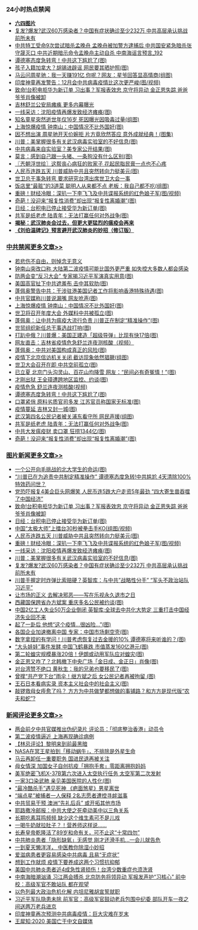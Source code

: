 <div class="catlist">
<h3>24小时热点禁闻</h3>
<ul>
<li><b><a href="64photo" target="_blank">六四图片</a></b></li>
<li><a href="https://github.com/fqnews/bnews/blob/master/topimagenews/20200518/1330185.md">复发?爆发?武汉60万感染者？中国有症状确诊至少232万 中共高层承认挑战前所未有</a></li>
<li><a href="https://github.com/fqnews/bnews/blob/master/comments/20200518/1330243.md">中共特工受命9次尝试暗杀孟晚舟 孟晚舟被加警方逮捕后 中共国安紧急暗杀张守晟灭口 中共近期暗示命令孟晚舟主动自杀 中南海谣言预言_192</a></li>
<li><a href="https://github.com/fqnews/bnews/blob/master/cbnews/20200518/1330380.md">谭德塞态度急转弯！中共这下尴尬了(图)</a></li>
<li><a href="https://github.com/fqnews/bnews/blob/master/cbnews/20200518/1330211.md">孩子入籍加拿大？胡锡进辟谣 网民要其晒护照(图)</a></li>
<li><a href="https://github.com/fqnews/bnews/blob/master/yule/20200518/1330288.md">马云问周星驰：我一天赚191亿 你呢？网友：星爷回答显高情商(组图)</a></li>
<li><a href="https://github.com/fqnews/bnews/blob/master/cnnews/20200518/1330415.md">印度神童再发警告：12月会中共病毒疫情比这次更严峻(图/视频)</a></li>
<li><a href="https://github.com/fqnews/bnews/blob/master/topimagenews/20200518/1330475.md">致命!台积电拒华为新订单 习出事？军报表效忠 京守将异动 金正恩失踪 爸爸爷爷肖像被卸</a></li>
<li><a href="https://github.com/fqnews/bnews/blob/master/cbnews/20200518/1330314.md">吉林舒兰公安局瘫痪 更多内幕曝光</a></li>
<li><a href="https://github.com/fqnews/bnews/blob/master/topimagenews/20200518/1330284.md">一线采访：沈阳疫情再爆发致经济瘫痪(图)</a></li>
<li><a href="https://github.com/fqnews/bnews/blob/master/yule/20200518/1330224.md">知名童星突然逝世年仅16岁 死因曝光因吸毒过量(组图)</a></li>
<li><a href="https://github.com/fqnews/bnews/blob/master/cbnews/20200518/1330449.md">上海惊爆疫情 钟南山：中国情况不比外国好(图)</a></li>
<li><a href="https://github.com/fqnews/bnews/blob/master/yule/20200518/1330207.md">因不想出演 周星驰开天价婉拒 片方竟欣然答应 意外成就经典！(图集)</a></li>
<li><a href="https://github.com/fqnews/bnews/blob/master/topimagenews/20200518/1330283.md">川普：美掌握很多有关武汉病毒实验室的不好信息(图)</a></li>
<li><a href="https://github.com/fqnews/bnews/blob/master/cnnews/20200518/1330428.md">中共病毒来自实验室？美专家公开结果(图)</a></li>
<li><a href="https://github.com/fqnews/bnews/blob/master/comments/20200518/1330294.md">莫言：感到自己跟一头猪、一条狗没有什么区别(图)</a></li>
<li><a href="https://github.com/fqnews/bnews/blob/master/ssgc/20200518/1330232.md">〖兲朝浮世绘〗这帮丧心病狂的败家子 花起民脂民膏一点也不心疼</a></li>
<li><a href="https://github.com/fqnews/bnews/blob/master/topimagenews/20200518/1330377.md">人民币连跌五天 川普威胁中共且突然转向力挺美元(图)</a></li>
<li><a href="https://github.com/fqnews/bnews/blob/master/taiwannews/20200518/1330205.md">世卫总干事急转弯 要求研究台湾出席世卫大会一事</a></li>
<li><a href="https://github.com/fqnews/bnews/blob/master/lifebaike/20200518/1330419.md">饭店里“最脏”的3道菜 聪明人从来都不点 老板：我自己都不吃(组图)</a></li>
<li><a href="https://github.com/fqnews/bnews/blob/master/topimagenews/20200518/1330357.md">重磅！财经冷眼：深扒一下李飞飞及中共谍报系统的红色娘子军(图/视频)</a></li>
<li><a href="https://github.com/fqnews/bnews/blob/master/cbnews/20200518/1330358.md">奇葩！没迎来“报复性消费”却出现“报复性离婚潮”(图)</a></li>
<li><a href="https://github.com/fqnews/bnews/blob/master/topimagenews/20200518/1330411.md">日经：台积电已停止接受华为新订单(图)</a></li>
<li><a href="https://github.com/fqnews/bnews/blob/master/cbnews/20200518/1330360.md">共军是纸老虎 陆青年：无法打赢任何对外战争(图)</a></li>
<li><b><a href="https://github.com/fqnews/bnews/blob/master/comments/20200211/1275071.md" target="_blank">揭秘：武汉肺炎会过去，但更大更猛烈的瘟疫会再来</a></b></li>
<li><b><a href="https://github.com/fqnews/bnews/blob/master/comments/20200207/1272816.md" target="_blank">《刘伯温碑记》预言避开武汉肺炎的妙招（修订版）</a></b></li>
</ul>
</div>

<div class="catlist">
<h3><a href="https://github.com/fqnews/bnews/blob/master/cbnews/" target="_blank">中共禁闻</a><span><a href="https://github.com/fqnews/bnews/blob/master/cbnews/" target="_blank" rel="nofollow">更多文章>></a></span></h3>
<ul>
<li><a href="https://github.com/fqnews/bnews/blob/master/cbnews/20200518/1330572.md" target="_blank">若悲伤不自由，则悼念无意义</a></li>
<li><a href="https://github.com/fqnews/bnews/blob/master/cbnews/20200518/1330562.md" target="_blank">钟南山突改口称 大陆第二波疫情可能比国外更严重 如失控大多数人都会感染</a></li>
<li><a href="https://github.com/fqnews/bnews/blob/master/cbnews/20200518/1330489.md" target="_blank">防两会变“反习大会” 专家揭习近平军演真实用意(图)</a></li>
<li><a href="https://github.com/fqnews/bnews/blob/master/cbnews/20200518/1330461.md" target="_blank">美国高官扯下中共遮羞布 击中其软肋(图)</a></li>
<li><a href="https://github.com/fqnews/bnews/blob/master/cbnews/20200518/1330460.md" target="_blank">蓬佩奥警告中共：干涉驻港美国记者工作将影响香港特殊待遇(图)</a></li>
<li><a href="https://github.com/fqnews/bnews/blob/master/cbnews/20200518/1330450.md" target="_blank">中共官媒称川普说漏嘴 网友呛声(图)</a></li>
<li><a href="https://github.com/fqnews/bnews/blob/master/cbnews/20200518/1330449.md" target="_blank">上海惊爆疫情 钟南山：中国情况不比外国好(图)</a></li>
<li><a href="https://github.com/fqnews/bnews/blob/master/cbnews/20200518/1330445.md" target="_blank">世卫将召开年度大会 外媒料中共被孤立(图)</a></li>
<li><a href="https://github.com/fqnews/bnews/blob/master/cbnews/20200518/1330444.md" target="_blank">蓬佩奥：让中共为瘟疫大流行负责 川普正在制定“精准操作”(图)</a></li>
<li><a href="https://github.com/fqnews/bnews/blob/master/cbnews/20200518/1330438.md" target="_blank">世贸组织新任总干事选战打响(图)</a></li>
<li><a href="https://github.com/fqnews/bnews/blob/master/cbnews/20200518/1330437.md" target="_blank">打趴中俄？川普爆：美国正建造「超级导弹」比现有快17倍(图)</a></li>
<li><a href="https://github.com/fqnews/bnews/blob/master/cbnews/20200518/1330416.md" target="_blank">网友直击：吉林省疫情危急舒兰连夜测核酸（视频）</a></li>
<li><a href="https://github.com/fqnews/bnews/blob/master/cbnews/20200518/1330414.md" target="_blank">蓬佩奥：中共对美国构成真正的风险(图)</a></li>
<li><a href="https://github.com/fqnews/bnews/blob/master/cbnews/20200518/1330413.md" target="_blank">疫情下北京信访机关关闭 截访现象依然猖獗(组图)</a></li>
<li><a href="https://github.com/fqnews/bnews/blob/master/cbnews/20200518/1330398.md" target="_blank">世卫大会召开在即 中共空前孤立(图)</a></li>
<li><a href="https://github.com/fqnews/bnews/blob/master/cbnews/20200518/1330397.md" target="_blank">已立夏 北京门头沟灵山、百花山均降雪 网友：“民间必有奇冤情！”(图)</a></li>
<li><a href="https://github.com/fqnews/bnews/blob/master/cbnews/20200518/1330396.md" target="_blank">才刚出狱 王全璋遭跨地区监控、约谈(图)</a></li>
<li><a href="https://github.com/fqnews/bnews/blob/master/cbnews/20200518/1330388.md" target="_blank">疫情危急 舒兰连夜测核酸(视频)</a></li>
<li><a href="https://github.com/fqnews/bnews/blob/master/cbnews/20200518/1330380.md" target="_blank">谭德塞态度急转弯！中共这下尴尬了(图)</a></li>
<li><a href="https://github.com/fqnews/bnews/blob/master/cbnews/20200518/1330379.md" target="_blank">口罩紧俏 原料劣质官司多发 江苏官员称国家无标准(图)</a></li>
<li><a href="https://github.com/fqnews/bnews/blob/master/cbnews/20200518/1330378.md" target="_blank">疫情蔓延 吉林又封一城(图)</a></li>
<li><a href="https://github.com/fqnews/bnews/blob/master/cbnews/20200518/1330367.md" target="_blank">武汉第四名公民记者被关浦东看守所 网民声援(组图)</a></li>
<li><a href="https://github.com/fqnews/bnews/blob/master/cbnews/20200518/1330360.md" target="_blank">共军是纸老虎 陆青年：无法打赢任何对外战争(图)</a></li>
<li><a href="https://github.com/fqnews/bnews/blob/master/cbnews/20200518/1330359.md" target="_blank">中共大发瘟疫财 卖口罩 狂捞1344亿(图)</a></li>
<li><a href="https://github.com/fqnews/bnews/blob/master/cbnews/20200518/1330358.md" target="_blank">奇葩！没迎来“报复性消费”却出现“报复性离婚潮”(图)</a></li>

</ul>
</div>
<div class="catlist">
<h3><a href="https://github.com/fqnews/bnews/blob/master/topimagenews/" target="_blank">图片新闻</a><span><a href="https://github.com/fqnews/bnews/blob/master/topimagenews/" target="_blank" rel="nofollow">更多文章>></a></span></h3>
<ul>
<li><a href="https://github.com/fqnews/bnews/blob/master/topimagenews/20200518/1330567.md" target="_blank">一个公开向毛挑战的北大学生的命运(图)</a></li>
<li><a href="https://github.com/fqnews/bnews/blob/master/topimagenews/20200518/1330550.md" target="_blank">&#8220;川普已在为追责中共制定精准操作” 谭德塞态度急转!中共尴尬 4天清除100%特效药问世？</a></li>
<li><a href="https://github.com/fqnews/bnews/blob/master/topimagenews/20200518/1330488.md" target="_blank">党恐吓报复4美企巨头网爆笑 人民币连5跌大户走资5年最劲 “四大寄生兽吞噬了中国经济”</a></li>
<li><a href="https://github.com/fqnews/bnews/blob/master/topimagenews/20200518/1330475.md" target="_blank">致命!台积电拒华为新订单 习出事？军报表效忠 京守将异动 金正恩失踪 爸爸爷爷肖像被卸</a></li>
<li><a href="https://github.com/fqnews/bnews/blob/master/topimagenews/20200518/1330411.md" target="_blank">日经：台积电已停止接受华为新订单(图)</a></li>
<li><a href="https://github.com/fqnews/bnews/blob/master/topimagenews/20200518/1330391.md" target="_blank">中国“太极大师”上擂台30秒被拳击手KO(组图/视频)</a></li>
<li><a href="https://github.com/fqnews/bnews/blob/master/topimagenews/20200518/1330377.md" target="_blank">人民币连跌五天 川普威胁中共且突然转向力挺美元(图)</a></li>
<li><a href="https://github.com/fqnews/bnews/blob/master/topimagenews/20200518/1330357.md" target="_blank">重磅！财经冷眼：深扒一下李飞飞及中共谍报系统的红色娘子军(图/视频)</a></li>
<li><a href="https://github.com/fqnews/bnews/blob/master/topimagenews/20200518/1330284.md" target="_blank">一线采访：沈阳疫情再爆发致经济瘫痪(图)</a></li>
<li><a href="https://github.com/fqnews/bnews/blob/master/topimagenews/20200518/1330283.md" target="_blank">川普：美掌握很多有关武汉病毒实验室的不好信息(图)</a></li>
<li><a href="https://github.com/fqnews/bnews/blob/master/topimagenews/20200518/1330185.md" target="_blank">复发?爆发?武汉60万感染者？中国有症状确诊至少232万 中共高层承认挑战前所未有</a></li>
<li><a href="https://github.com/fqnews/bnews/blob/master/topimagenews/20200517/1330104.md" target="_blank">川普手握定时炸弹比索赔硬？英智库：与中共&#8221;战略性分手&#8221; “军头不政治站队习近平”</a></li>
<li><a href="https://github.com/fqnews/bnews/blob/master/topimagenews/20200517/1330090.md" target="_blank">让市场的正义 去解决邪恶——写在乐视永久退市之日</a></li>
<li><a href="https://github.com/fqnews/bnews/blob/master/topimagenews/20200517/1330070.md" target="_blank">西藏国保跨省办方斌案 重庆多名公民被约谈(图)</a></li>
<li><a href="https://github.com/fqnews/bnews/blob/master/topimagenews/20200517/1330058.md" target="_blank">中国2亿工人失业50万企业倒闭 英智库:全球去中共化大势定 三重打击中国经济失业回不来</a></li>
<li><a href="https://github.com/fqnews/bnews/blob/master/topimagenews/20200517/1330052.md" target="_blank">起了一卦后 他想“这个疫情&#8230;很凶险…”(图)</a></li>
<li><a href="https://github.com/fqnews/bnews/blob/master/topimagenews/20200517/1330051.md" target="_blank">各国企业加速撤离中国 专家：中国市场剩空壳(图)</a></li>
<li><a href="https://github.com/fqnews/bnews/blob/master/topimagenews/20200517/1330042.md" target="_blank">数字拿捏的有学问！川普考虑恢复过去金援的10% 谭德塞将来听谁的？(图)</a></li>
<li><a href="https://github.com/fqnews/bnews/blob/master/topimagenews/20200517/1330028.md" target="_blank">“大头娃娃”事件发酵 中国飞鹤暴跌 市值蒸发160亿港元(图)</a></li>
<li><a href="https://github.com/fqnews/bnews/blob/master/topimagenews/20200517/1330014.md" target="_blank">第二轮蝗灾规模暴涨20倍！伊朗或动用军队应对蝗灾(图)</a></li>
<li><a href="https://github.com/fqnews/bnews/blob/master/topimagenews/20200517/1330002.md" target="_blank">金正恩又咋了？北韩撤下中央广场「金日成、金正日」肖像(图)</a></li>
<li><a href="https://github.com/fqnews/bnews/blob/master/topimagenews/20200517/1330001.md" target="_blank">对台湾赞不绝口 黄秋生：我的兄弟也要移民了(图)</a></li>
<li><a href="https://github.com/fqnews/bnews/blob/master/topimagenews/20200517/1329871.md" target="_blank">曾撑“共产党下台”雨伞！继方斌之后 女公民记者再被拘留 (图)</a></li>
<li><a href="https://github.com/fqnews/bnews/blob/master/topimagenews/20200517/1329833.md" target="_blank">王石日本看病实录 资本主义社会中的社会主义(图)</a></li>
<li><a href="https://github.com/fqnews/bnews/blob/master/topimagenews/20200516/1329713.md" target="_blank">敲锣救母女痊愈了吗？ 方方为中共做梦都想做的事铺路？和方方是现代版“农夫和蛇”?</a></li>

</ul>
</div>
<div class="catlist">
<h3><a href="https://github.com/fqnews/bnews/blob/master/comments/" target="_blank">新闻评论</a><span><a href="https://github.com/fqnews/bnews/blob/master/comments/" target="_blank" rel="nofollow">更多文章>></a></span></h3>
<ul>
<li><a href="https://github.com/fqnews/bnews/blob/master/comments/20200518/1330555.md" target="_blank">两会前夕中共官媒推出伪纪录片 评论员：「彻底整治香港」动员令</a></li>
<li><a href="https://github.com/fqnews/bnews/blob/master/comments/20200518/1330552.md" target="_blank">第二波疫情逼近 上海再现确诊病例</a></li>
<li><a href="https://github.com/fqnews/bnews/blob/master/comments/20200518/1330541.md" target="_blank">【林忌评论】黎明来到前最黑暗</a></li>
<li><a href="https://github.com/fqnews/bnews/blob/master/comments/20200518/1330529.md" target="_blank">NASA在冥王星拍到「移动蜗牛」，不排除是外星生命</a></li>
<li><a href="https://github.com/fqnews/bnews/blob/master/comments/20200518/1330512.md" target="_blank">马云再卸任一重要职务  国进民退再被关注</a></li>
<li><a href="https://github.com/fqnews/bnews/blob/master/comments/20200518/1330490.md" target="_blank">母女情深 加国女子自创抗疫「拥抱手套」零距离拥抱妈妈</a></li>
<li><a href="https://github.com/fqnews/bnews/blob/master/comments/20200518/1330484.md" target="_blank">美军绝密飞机X-37B第六次进入太空执行任务 太空军第二次发射</a></li>
<li><a href="https://github.com/fqnews/bnews/blob/master/comments/20200518/1330474.md" target="_blank">一家3口染武肺 亲见美国医院的人性化(图)</a></li>
<li><a href="https://github.com/fqnews/bnews/blob/master/comments/20200518/1330470.md" target="_blank">“最冷酷杀手”遇见死神 《疤面煞星》男星离世</a></li>
<li><a href="https://github.com/fqnews/bnews/blob/master/comments/20200518/1330436.md" target="_blank">“端点星”被捕者一人保释 2名志愿者遭控寻衅滋事</a></li>
<li><a href="https://github.com/fqnews/bnews/blob/master/comments/20200518/1330435.md" target="_blank">中共贸易干预 澳洲“先礼后兵” 或开拓其他市场</a></li>
<li><a href="https://github.com/fqnews/bnews/blob/master/comments/20200518/1330431.md" target="_blank">耶路撒冷邮报：中共大使之死牵动美中以三角关系</a></li>
<li><a href="https://github.com/fqnews/bnews/blob/master/comments/20200518/1330410.md" target="_blank">长期吃素耳鸣频频  缺少这个维生素可不是儿戏</a></li>
<li><a href="https://github.com/fqnews/bnews/blob/master/comments/20200518/1330409.md" target="_blank">一喝牛奶就拉肚子？！营养师这样说&#8230;&#8230;</a></li>
<li><a href="https://github.com/fqnews/bnews/blob/master/comments/20200518/1330408.md" target="_blank">长寿皇帝乾隆活了89岁和命有关，可不止这“十常四勿”</a></li>
<li><a href="https://github.com/fqnews/bnews/blob/master/comments/20200518/1330407.md" target="_blank">中共肺炎患者「隐形缺氧」无感觉 刚才还滑手机…一会儿就告危</a></li>
<li><a href="https://github.com/fqnews/bnews/blob/master/comments/20200518/1330406.md" target="_blank">一到夏天懒洋洋，  中医教你除湿小妙招</a></li>
<li><a href="https://github.com/fqnews/bnews/blob/master/comments/20200518/1330401.md" target="_blank">爱滋病患者更容易感染中共病毒 且易“无症状”</a></li>
<li><a href="https://github.com/fqnews/bnews/blob/master/comments/20200518/1330400.md" target="_blank">想到工作就烦  疫情下要养成这两个习惯抗抑郁</a></li>
<li><a href="https://github.com/fqnews/bnews/blob/master/comments/20200518/1330399.md" target="_blank">美国中共肺炎患者近4成急性肾损伤！台湾少数重症也须洗肾</a></li>
<li><a href="https://github.com/fqnews/bnews/blob/master/comments/20200518/1330395.md" target="_blank">中南海暗潮汹涌 习江两会搏杀 北京防务将领异动 军报发声护“习核心” 前中校：高级军官不敢站队 都在观望</a></li>
<li><a href="https://github.com/fqnews/bnews/blob/master/comments/20200518/1330394.md" target="_blank">以色列最大政治危机化解 内坦尼雅胡宣誓就职</a></li>
<li><a href="https://github.com/fqnews/bnews/blob/master/comments/20200518/1330390.md" target="_blank">习近平军队隐患未除 前军官：高级军官鼓动老兵包围中纪委 部队开车一夜之间送两万老兵进京</a></li>
<li><a href="https://github.com/fqnews/bnews/blob/master/comments/20200518/1330389.md" target="_blank">印度神童再次预测中共病毒疫情：巨大灾难在岁末</a></li>
<li><a href="https://github.com/fqnews/bnews/blob/master/comments/20200518/1330382.md" target="_blank">王犀知:2020 美国亡于中文自媒体</a></li>

</ul>
</div>